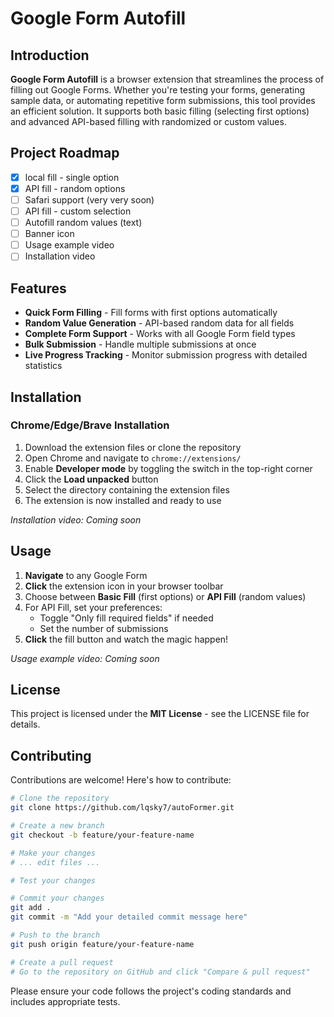 # Google Form Autofill

## Introduction

**Google Form Autofill** is a browser extension that streamlines the process of filling out Google Forms. Whether you're testing your forms, generating sample data, or automating repetitive form submissions, this tool provides an efficient solution. It supports both basic filling (selecting first options) and advanced API-based filling with randomized or custom values.

## Project Roadmap

- [x] local fill - single option
- [x] API fill - random options
- [ ] Safari support (very very soon)
- [ ] API fill - custom selection
- [ ] Autofill random values (text)
- [ ] Banner icon
- [ ] Usage example video
- [ ] Installation video

## Features

- **Quick Form Filling** - Fill forms with first options automatically
- **Random Value Generation** - API-based random data for all fields
- **Complete Form Support** - Works with all Google Form field types
- **Bulk Submission** - Handle multiple submissions at once
- **Live Progress Tracking** - Monitor submission progress with detailed statistics

## Installation

### Chrome/Edge/Brave Installation

1. Download the extension files or clone the repository
2. Open Chrome and navigate to `chrome://extensions/`
3. Enable **Developer mode** by toggling the switch in the top-right corner
4. Click the **Load unpacked** button
5. Select the directory containing the extension files
6. The extension is now installed and ready to use

_Installation video: Coming soon_

## Usage

1. **Navigate** to any Google Form
2. **Click** the extension icon in your browser toolbar
3. Choose between **Basic Fill** (first options) or **API Fill** (random values)
4. For API Fill, set your preferences:
   - Toggle "Only fill required fields" if needed
   - Set the number of submissions
5. **Click** the fill button and watch the magic happen!

_Usage example video: Coming soon_

## License

This project is licensed under the **MIT License** - see the LICENSE file for details.

## Contributing

Contributions are welcome! Here's how to contribute:

```bash
# Clone the repository
git clone https://github.com/lqsky7/autoFormer.git

# Create a new branch
git checkout -b feature/your-feature-name

# Make your changes
# ... edit files ...

# Test your changes

# Commit your changes
git add .
git commit -m "Add your detailed commit message here"

# Push to the branch
git push origin feature/your-feature-name

# Create a pull request
# Go to the repository on GitHub and click "Compare & pull request"
```

Please ensure your code follows the project's coding standards and includes appropriate tests.

